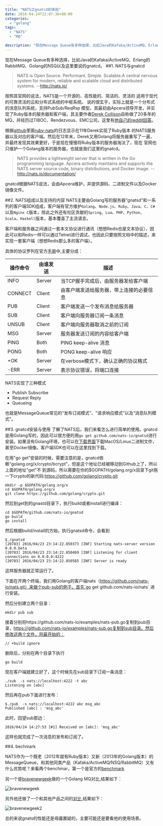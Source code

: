 ```yaml
---
title: "NATS之gnatcd初体验"
date: 2016-04-24T22:07:36+08:00
categories:
  - "golang"
tags:
  - "NATS"
  - "MQ"

description: "现在Message Queue有多种选择，比如Java的Kafaka/ActiveMQ、Erlang的RabbitMQ、Golang的NSQ以及这里要说的gnatcd"
---
```



现在Message Queue有多种选择，比如Java的Kafaka/ActiveMQ、Erlang的RabbitMQ、Golang的NSQ以及这里要说的gnatcd。
##1. NATS与gnatcd
> NATS is Open Source. Performant. Simple. Scalable.A central nervous system for modern, reliable and scalable cloud and distributed systems.
 												--http://nats.io/
 												
按照其官网的说法，NATS是一个开源的、高性能的、简洁的、灵活的 适用于现代的可靠灵活的云和分布式系统的中枢系统。 说的很玄乎，实际上就是一个分布式
的消息队列系统，支持PubSub/ReqRsp 模型。其最初由Apcera领导开发，并实现了Ruby版本的服务器和客户端，其主要作者[Derek Collison](https://github.com/derekcollison)自称做了20多年的MQ，并经历过TIBOC、Rendezvous、EMC公司，这里有[他自己的reddit回答](https://www.reddit.com/r/golang/comments/1oqqx7/gnatsd_from_apcera_a_high_performance_nats_server/)。

根据[github](https://github.com/nats-io)里面[ruby-nats](https://github.com/nats-io/ruby-nats)的日志显示在11年Derek实现了Ruby版本
的NATS服务器以及对应的客户端。然后在12年末，Derek又用Golang将服务器重写了一遍，并最终发现其效果更好，于是现在慢慢将Ruby版本的服务器淘汰了，现在
官网也只维护一个Golang版本的服务器，也就是我们这里的gnatcd。

> NATS provides a lightweight server that is written in the Go programming language. Apcera actively maintains and supports the NATS server source code, binary distributions, and Docker image.
											-- http://nats.io/documentation/
											
gnatcd根据NATS说法，会由Apcera维护，并提供源码、二进制文件以及Docker镜像文件。

<!--more-->

##2. NATS组成以及支持的内容
NATS主要由Golang写的服务器“gnatsd”和一系列的客户端SDK组成，客户端有官方维护`Golang`、`Node.js`、`Ruby`、`Java`、`C`、`C#`以及`Nginx C`版本，除此之外还有社区贡献的`Spring`、`Lua`、`PHP`、`Python`、`Scala`、`Haskell`版本，基本覆盖了主流语言。

客户端和服务器之间通过一套本文协议进行通讯（想想Redis也是文本协议），因此可以和Redis一样可以通过Telnet进行调试，也因此只要按照文档中的描述，来
实现一套客户端（想想Redis那么多的客户端）。

具体的协议罗列在官方[手册](http://nats.io/documentation/internals/nats-protocol/)中,主要分成：

操作命令| 由谁发送 | 描述
---|---|---
INFO|Server|当TCP握手完成后，由服务器发给客户端
CONNECT|Client|	由客户端发送给服务器，带上连接的必要信息
PUB|Client|客户端发送一个发布消息给服务器
SUB|Client|客户端向服务器订阅一条消息
UNSUB|Client|客户端向服务器取消之前的订阅
MSG|Server|服务器发送订阅的内容给客户端
PING|Both|PING keep-alive 消息
PONG|Both|PONG keep-alive 响应
+OK|Server|在verbose模式下，确认正确的协议格式
-ERR|Server|表示协议错误，将端口连接

NATS实现了三种模式

* Publish Subscribe
* Request Reply
* Queueing

也就是MessageQueue常见的“发布订阅模式”、“请求响应模式”以及“消息队列模式”。

##3. gnatcd安装与使用
了解了NATS后，我们来看怎么进行简单的使用。gnatcd是用Golang写的，因此可以很方便的用`go get github.com/nats-io/gnatsd`进行安装。如果没有Golang环境，也可以在[下载界面](http://nats.io/download/)下载MacOS/Linux二进制文件，甚至Docker镜像。客户端SDK也可以在这里找到下载。

在用"go get”安装的时候，需要注意的是，gnatcd依赖“golang.org/x/crypto/bcrypt”，但是这个地址已经被移动到Github上了，所以上面的地址"get"不
到源码，所以需要在你的$GOPATH/golang.org/x目录下git拖一下crypto的新代码:https://github.com/golang/crypto.git

	mkdir -p $GOPATH/golang.org/x
	cd $GOPATH/golang.org/x
	git clone https://github.com/golang/crypto.git
	
然后到get到的gnastd目录下，执行build或者install进行编译：

	cd $GOPATH/github.com/nats-io/gnatsd 
	go build 
	go install
然后根据build/install的方始，执行gnatsd命令，会看到
	
	$./gnatsd
	[20783] 2016/04/23 23:14:22.850373 [INF] Starting nats-server version 0.8.0.beta
	[20783] 2016/04/23 23:14:22.850469 [INF] Listening for client connections on 0.0.0.0:4222
	[20783] 2016/04/23 23:14:22.850585 [INF] Server is ready

这样服务器就正常运行了。

下面在开两个终端，我们用Golang的客户端nats（https://github.com/nats-io/nats.git）来做个pub-sub的例子。首先`go get github.com/nats-io/nats` 进行安装。

然后分别建立两个目录：
	
	mkdir pub sub 
	
接着分别将https://github.com/nats-io/examples/nats-pub.go复制到pub目录，https://github.com/nats-io/examples/nats-sub.go复制到sub目录。然后修改这两个文件，将最开始的：

	// +build ignore
	
删除后，分别在两个目录下执行 

	go build
	
现在客户端就建立好了，这个时候先在sub目录下订阅一条消息：

	./sub  -s nats://localhost:4222 -t abc
	Listening on [abc]
	
然后再在pub下面进行发布：

	$./pub  -s nats://localhost:4222 abc msg_abc
	Published [abc] : 'msg_abc'
	
此时，回望sub那边：

	2016/04/24 14:27:53 [#1] Received on [abc]: 'msg_abc'

这样也就完成了一次消息的发布和订阅了。	

##4. bechmark

NATS作为一个既老（2012年就有Ruby版本）又新（2013年的Golang版本）的MessageQueue，和其他同类产品（Kafaka/ActiveMQ/NSQ/RabbitMQ）又有什么优势呢？来看两个benchmar，第一个是官方的[benchmark](http://nats.io/documentation/tutorials/nats-benchmarking/)

另一个是[bravenewgeek](http://bravenewgeek.com/tag/gnatsd/)做的一个Golang MQ对比,结果如下：

![bravenewgeek](../images/bravenewgeek_benchmark.png)

另外他还做了一个和其他产品之间的[对比](http://bravenewgeek.com/dissecting-message-queues/),结果如下：

![bravenewgeek2](../images/bravenewgeek_benchmark2.png)

总的来说gnats的性能还是毋庸置疑的，主要可能还是要看他的使用场景。
